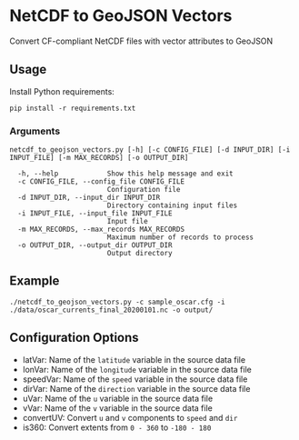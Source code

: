 # NetCDF to GeoJSON Vectors

Convert CF-compliant NetCDF files with vector attributes to GeoJSON

## Usage

Install Python requirements:

`pip install -r requirements.txt`

### Arguments

```
netcdf_to_geojson_vectors.py [-h] [-c CONFIG_FILE] [-d INPUT_DIR] [-i INPUT_FILE] [-m MAX_RECORDS] [-o OUTPUT_DIR]
```

```
  -h, --help            Show this help message and exit
  -c CONFIG_FILE, --config_file CONFIG_FILE
                        Configuration file
  -d INPUT_DIR, --input_dir INPUT_DIR
                        Directory containing input files
  -i INPUT_FILE, --input_file INPUT_FILE
                        Input file
  -m MAX_RECORDS, --max_records MAX_RECORDS
                        Maximum number of records to process
  -o OUTPUT_DIR, --output_dir OUTPUT_DIR
                        Output directory
```

## Example

```shell
./netcdf_to_geojson_vectors.py -c sample_oscar.cfg -i ./data/oscar_currents_final_20200101.nc -o output/
```

## Configuration Options

* latVar: Name of the `latitude` variable in the source data file
* lonVar: Name of the `longitude` variable in the source data file
* speedVar: Name of the `speed` variable in the source data file
* dirVar: Name of the `direction` variable in the source data file
* uVar: Name of the `u` variable in the source data file
* vVar: Name of the `v` variable in the source data file
* convertUV: Convert `u` and `v` components to `speed` and `dir`
* is360: Convert extents from `0 - 360` to `-180 - 180`
